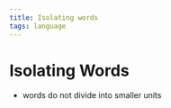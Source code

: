 ```yaml
---
title: Isolating words
tags: language
---
```


# Isolating Words
- words do not divide into smaller units


